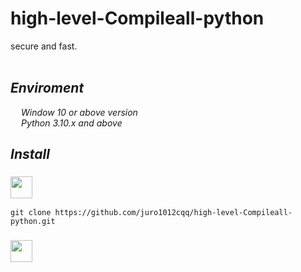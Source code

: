 # high-level-Compileall-python
secure and fast.
<br/>
<br/>
## *Enviroment*
<image src="https://cdn-icons-png.flaticon.com/512/732/732076.png" width="13px" height="13px"/> *Window 10 or above version*
<br/>
<image src="https://cdn-icons-png.flaticon.com/512/1822/1822920.png" width="13px" height="13px"/> *Python 3.10.x and above*
<br/>
## *Install*
### <image src="https://cdn-icons.flaticon.com/png/512/1240/premium/1240970.png?token=exp=1647423009~hmac=fd1b819a97d5330eaef32045275265fc" width="35" height="35"/> 
```
git clone https://github.com/juro1012cqq/high-level-Compileall-python.git
```
### <image src="https://img.icons8.com/ios/452/powershell.png" width="35" height="35"/> 
```

```